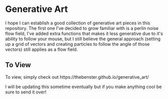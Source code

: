 ﻿# Generative Art
I hope I can establish a good collection of generative art pieces in this repository. The first one I've decided to grow familiar with is a perlin noise flow field, I've added extra functions that makes it less generative due to it's ability to follow your mouse, but I still believe the general approach (setting up a grid of vectors and creating particles to follow the angle of those vectors) still applies as a flow field.

<h2>To View</h2>
To view, simply check out https://thebenster.github.io/generative_art/

I will be updating this sometime eventually but if you make anything cool be sure to send it over!
